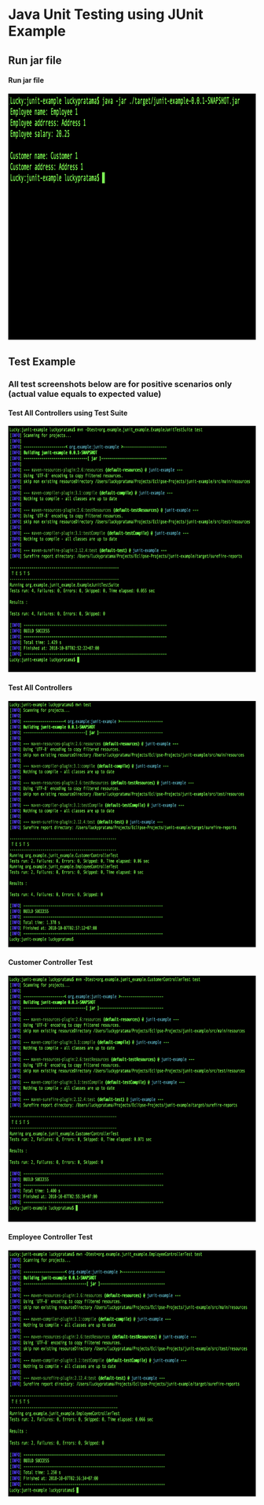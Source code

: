 # Java Unit Testing using JUnit Example


## Run jar file
#### Run jar file
<div>
<img src="./assets/RunJar.png" height="500pt" width="1800pt"/>
</div>


## Test Example
### All test screenshots below are for positive scenarios only (actual value equals to expected value)

#### Test All Controllers using Test Suite 
<div>
<img src="./assets/TestAllControllersusingTestSuite.png" height="500pt" width="1800pt"/>
</div>

#### Test All Controllers 
<div>
<img src="./assets/TestAllControllers.png" height="500pt" width="1800pt"/>
</div>

#### Customer Controller Test
<div>
<img src="./assets/CustomerControllerTest.png" height="500pt" width="1800pt"/>
</div>

#### Employee Controller Test
<div>
<img src="./assets/EmployeeControllerTest.png" height="500pt" width="1800pt"/>
</div>
